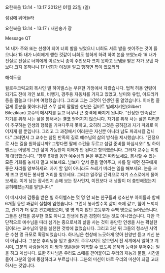 요한복음 13:14 - 13:17 
2012년 01월 22일 (일)

섬김에 뛰어들라



요한복음 13:14 - 13:17 / 새찬송가  장


Message QT

14 내가 주와 또는 선생이 되어 너희 발을 씻었으니 너희도 서로 발을 씻어주는 것이 옳으니라
15 내가 너희에게 행한 것같이 너희도 행하게 하려 하여 본을 보였노라
16 내가 진실로 진실로 너희에게 이르노니 종이 주인보다 크지 못하고 보냄을 받은 자가 보낸 자보다 크지 못하나니
17 너희가 이것을 알고 행하면 복이 있으리라

해석도움





윌로우크릭교회 목사인 빌 하이벨스는 부유한 가정에서 자랐습니다. 법적 허용 연령이 되기도 전에 개인 보트, 비행기, 경주용 자동차를 가지고 있었고, 남미와 유럽, 아프리카 등을 휩쓸고 다니며 여행했습니다. 그리고 그는 그것이 인생인 줄 알았습니다. 이처럼 즐겁게 흥분을 쫓아다니던 스무 살의 팔팔한 청년은 길버트 빌레지키안(Gilbert Bilezikian) 교수의 메시지를 듣고 너무나 큰 충격에 빠지게 됩니다.
“진정한 만족감은 자기를 위해 사는 삶을 통해서는 결코 얻어지지 않습니다. 자기를 위해 사는 삶은 여러분이 추구하는 인생의 행복을 가져다주지 못하고, 오히려 그것은 공허감과 자기 파괴로 이어지게 될 뿐입니다. 그리고 그 과정에서 여러분은 자신뿐 아니라 남도 파괴시킬 겁니다.”
그러면서 그 교수는 참된 만족의 길로 예수님의 삶의 방식을 제시했습니다.
“진정으로 사는 길을 원하십니까? 그렇다면 팔에 수건을 두르고 섬길 준비를 하십시오!”
빌 하이벨스는 어떻게 그런 삶이 가능한지 이해가 안 된다고 항의했습니다. 그러자 교수는 이렇게 대답했습니다.
“향후 6개월 동안 예수님의 본을 무조건 따라보세요. 봉사할 수 있는 모든 기회를 놓치지 말고 해보세요. 남보다 앞서 문을 열어주고, 차를 탈 때면 친구에게 좋은 자리를 양보하세요. 자기 할 일이 아니라도 쓰레기 버리는 일을 해보세요. 눈을 크게 뜨고 언제든 봉사할 거리를 찾으세요. 그리고 일주일 간격으로 자기 스스로에게 물어보세요. 이게 남는 장사인지 손해 보는 장사인지, 이전보다 내 생활이 더 충만해졌는지 공허해졌는지를 말입니다.”

이 메시지에 감동을 받은 빌 하이벨스는 몇 명 안 되는 친구들과 청소년부 아이들과 함께 6개월 동안 과감히 실험에 임했습니다. 그런데 봉사할수록 삶이 축제 같고, 힘이 느껴지고, 관계가 더 깊고 견고해졌으며, 몇 명 되지 않던 고등부가 수백 명으로 늘어났습니다. 그들은 신학을 공부한 것도 아니고 인생에 많은 경험이 있는 것도 아니었습니다. 다만 극단적으로 예수님을 따라 섬기는 종으로서의 삶을 사는 것이 충만한 인생을 사는 확실한 길이라는 교수님의 말을 실천한 것밖에 없었습니다. 그리고 3년 뒤 그들의 청소년 사역은 수천 명 규모로 확장되었습니다.
하나님은 천상에 느긋하게 앉아 찬양만 듣고 계신 분이 아닙니다. 그분은 추리닝을 입고 졸지도 주무시지도 않으면서 전 세계에서 일하고 계시며, 그분의 사람들에게 이 땅과 영혼들을 회복할 수 있도록 은혜와 능력을 부어주는 일을 하고 계십니다. 또한 하나님은 우리도 소매를 걷어붙이고 우리의 재능과 물질, 시간을 들여 그분의 일에 동참하라고 부르십니다. 그분의 미션이 바로 우리의 미션이 되길 고대하시는 것입니다.